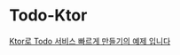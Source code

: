 # Todo-Ktor
[Ktor로 Todo 서비스 빠르게 만들기의 예제 입니다](https://devsh.tistory.com/entry/Ktor%EB%A1%9C-Todo-%EC%84%9C%EB%B9%84%EC%8A%A4-%EB%B9%A0%EB%A5%B4%EA%B2%8C-%EB%A7%8C%EB%93%A4%EA%B8%B0)
